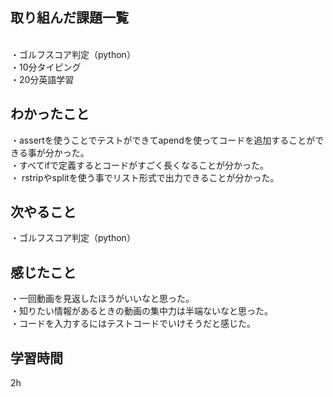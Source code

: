 ## 取り組んだ課題一覧
<br>・ゴルフスコア判定（python）
<br>・10分タイピング
<br>・20分英語学習


## わかったこと
・assertを使うことでテストができてapendを使ってコードを追加することができる事が分かった。
<br>・すべてifで定義するとコードがすごく長くなることが分かった。
<br>・ rstripやsplitを使う事でリスト形式で出力できることが分かった。
## 次やること
・ゴルフスコア判定（python）

## 感じたこと
・一回動画を見返したほうがいいなと思った。
<br>・知りたい情報があるときの動画の集中力は半端ないなと思った。
<br>・コードを入力するにはテストコードでいけそうだと感じた。
## 学習時間
  2h
